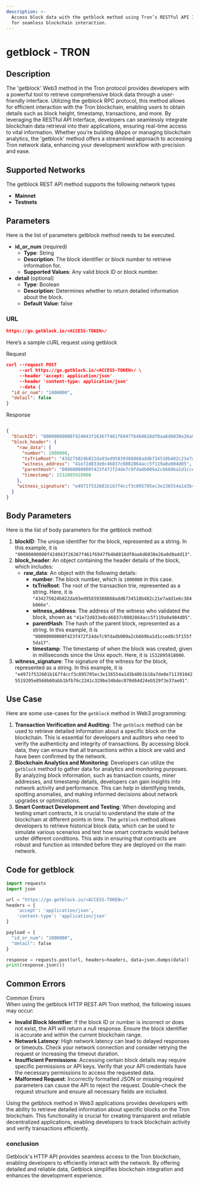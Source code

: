 ```yaml
---
description: >-
  Access block data with the getblock method using Tron’s RESTful API Interface
  for seamless blockchain interaction.
---
```


# getblock - TRON

## Description

The 'getblock' Web3 method in the Tron protocol provides developers with a powerful tool to retrieve comprehensive block data through a user-friendly interface. Utilizing the getblock RPC protocol, this method allows for efficient interaction with the Tron blockchain, enabling users to obtain details such as block height, timestamp, transactions, and more. By leveraging the RESTful API Interface, developers can seamlessly integrate blockchain data retrieval into their applications, ensuring real-time access to vital information. Whether you're building dApps or managing blockchain analytics, the 'getblock' method offers a streamlined approach to accessing Tron network data, enhancing your development workflow with precision and ease.

## Supported Networks

The getblock REST API method supports the following network types

* **Mainnet**
* **Testnets**

## Parameters

Here is the list of parameters getblock method needs to be executed.

* **id\_or\_num** (required)
  * **Type**: String
  * **Description**: The block identifier or block number to retrieve information for.
  * **Supported Values**: Any valid block ID or block number.
* **detail** (optional)
  * **Type**: Boolean
  * **Description**: Determines whether to return detailed information about the block.
  * **Default Value**: false

### URL

```json
https://go.getblock.io/<ACCESS-TOKEN>/
```

Here’s a sample cURL request using getblock

Request

```json
curl --request POST 
     --url https://go.getblock.io/<ACCESS-TOKEN>/ \
     --header 'accept: application/json' 
     --header 'content-type: application/json' 
     --data {
  "id_or_num": "1000000",
  "detail": false
}
```

Response

```json

{
  "blockID": "00000000000f424043f26367f461f6947fb4b8818df0aa6d6030e26a9d9add13",
  "block_header": {
    "raw_data": {
      "number": 1000000,
      "txTrieRoot": "434275024b822da93ed95839388888add6734518b482c21e7add1e6c384b866e",
      "witness_address": "41e72d833e0c46837c0802864acc5f119a0a904d05",
      "parentHash": "00000000000f423f472f24de7c9fdadb009a2cb669ba1d1cced8c5f155f5da17",
      "timestamp": 1532895918000
    },
    "witness_signature": "e4971f532601b167f4ccf3c895705ec3e136554a1d3b40b1b18a7de0e7113910425519205e0560b60abb1bfb76c2241c329be34bdec070d64d24eb529f3e37ae01"
  }
}
```

## Body Parameters

Here is the list of body parameters for the getblock method:

1. **blockID**: The unique identifier for the block, represented as a string. In this example, it is `"00000000000f424043f26367f461f6947fb4b8818df0aa6d6030e26a9d9add13"`.
2. **block\_header**: An object containing the header details of the block, which includes:
   * **raw\_data**: An object with the following details:
     * **number**: The block number, which is `1000000` in this case.
     * **txTrieRoot**: The root of the transaction trie, represented as a string. Here, it is `"434275024b822da93ed95839388888add6734518b482c21e7add1e6c384b866e"`.
     * **witness\_address**: The address of the witness who validated the block, shown as `"41e72d833e0c46837c0802864acc5f119a0a904d05"`.
     * **parentHash**: The hash of the parent block, represented as a string. In this example, it is `"00000000000f423f472f24de7c9fdadb009a2cb669ba1d1cced8c5f155f5da17"`.
     * **timestamp**: The timestamp of when the block was created, given in milliseconds since the Unix epoch. Here, it is `1532895918000`.
3. **witness\_signature**: The signature of the witness for the block, represented as a string. In this example, it is `"e4971f532601b167f4ccf3c895705ec3e136554a1d3b40b1b18a7de0e7113910425519205e0560b60abb1bfb76c2241c329be34bdec070d64d24eb529f3e37ae01"`.

## Use Case

Here are some use-cases for the `getblock` method in Web3 programming:

1. **Transaction Verification and Auditing**: The `getblock` method can be used to retrieve detailed information about a specific block on the blockchain. This is essential for developers and auditors who need to verify the authenticity and integrity of transactions. By accessing block data, they can ensure that all transactions within a block are valid and have been confirmed by the network.
2. **Blockchain Analytics and Monitoring**: Developers can utilize the `getblock` method to gather data for analytics and monitoring purposes. By analyzing block information, such as transaction counts, miner addresses, and timestamp details, developers can gain insights into network activity and performance. This can help in identifying trends, spotting anomalies, and making informed decisions about network upgrades or optimizations.
3. **Smart Contract Development and Testing**: When developing and testing smart contracts, it is crucial to understand the state of the blockchain at different points in time. The `getblock` method allows developers to retrieve historical block data, which can be used to simulate various scenarios and test how smart contracts would behave under different conditions. This aids in ensuring that contracts are robust and function as intended before they are deployed on the main network.

## Code for getblock

```python
import requests
import json

url = "https://go.getblock.io/<ACCESS-TOKEN>/"
headers = {
    'accept': 'application/json',
    'content-type': 'application/json'
}

payload = {
  "id_or_num": "1000000",
  "detail": false
}

response = requests.post(url, headers=headers, data=json.dumps(data))
print(response.json())
```

## Common Errors

Common Errors\
When using the getblock HTTP REST API Tron method, the following issues may occur:

* **Invalid Block Identifier**: If the block ID or number is incorrect or does not exist, the API will return a null response. Ensure the block identifier is accurate and within the current blockchain range.
* **Network Latency**: High network latency can lead to delayed responses or timeouts. Check your network connection and consider retrying the request or increasing the timeout duration.
* **Insufficient Permissions**: Accessing certain block details may require specific permissions or API keys. Verify that your API credentials have the necessary permissions to access the requested data.
* **Malformed Request**: Incorrectly formatted JSON or missing required parameters can cause the API to reject the request. Double-check the request structure and ensure all necessary fields are included.

Using the getblock method in Web3 applications provides developers with the ability to retrieve detailed information about specific blocks on the Tron blockchain. This functionality is crucial for creating transparent and reliable decentralized applications, enabling developers to track blockchain activity and verify transactions efficiently.

### conclusion

Getblock's HTTP API provides seamless access to the Tron blockchain, enabling developers to efficiently interact with the network. By offering detailed and reliable data, Getblock simplifies blockchain integration and enhances the development experience.
